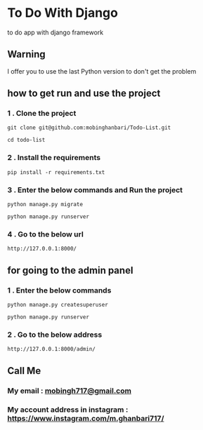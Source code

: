 # To Do With Django


to do app with django framework

## Warning

I offer you to use the last Python version to don't get the problem

## how to get run and use the project

### 1 . Clone the project 

```
git clone git@github.com:mobinghanbari/Todo-List.git

```

```
cd todo-list
```

### 2 . Install the requirements 

```
pip install -r requirements.txt
```


### 3 . Enter the below commands and Run the project

```
python manage.py migrate

```
```
python manage.py runserver

```

### 4 . Go to the below url

```
http://127.0.0.1:8000/
```

## for going to the admin panel

### 1 . Enter the below commands

```
python manage.py createsuperuser

```
```
python manage.py runserver

```

### 2 . Go to the below address

```
http://127.0.0.1:8000/admin/
```

## Call Me

### My email : mobingh717@gmail.com


### My account address in instagram : https://www.instagram.com/m.ghanbari717/

